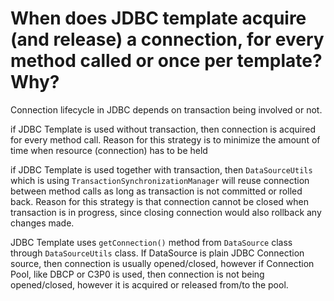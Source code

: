 # When does JDBC template acquire (and release) a connection, for every method called or once per template? Why?
Connection lifecycle in JDBC depends on transaction being involved or not. 

if JDBC Template is used without transaction, then connection is acquired for every method call. Reason for this strategy 
is to minimize the amount of time when resource (connection) has to be held

if JDBC Template is used together with transaction, then ```DataSourceUtils``` which is using 
```TransactionSynchronizationManager``` will reuse connection between method calls as long as transaction is not committed
or rolled back. Reason for this strategy is that connection cannot be closed when transaction is in progress, since closing
connection would also rollback any changes made.

JDBC Template uses ```getConnection()``` method from ```DataSource``` class through ```DataSourceUtils``` class. If DataSource
is plain JDBC Connection source, then connection is usually opened/closed, however if Connection Pool, like DBCP or C3P0 
is used, then connection is not being opened/closed, however it is acquired or released from/to the pool.

